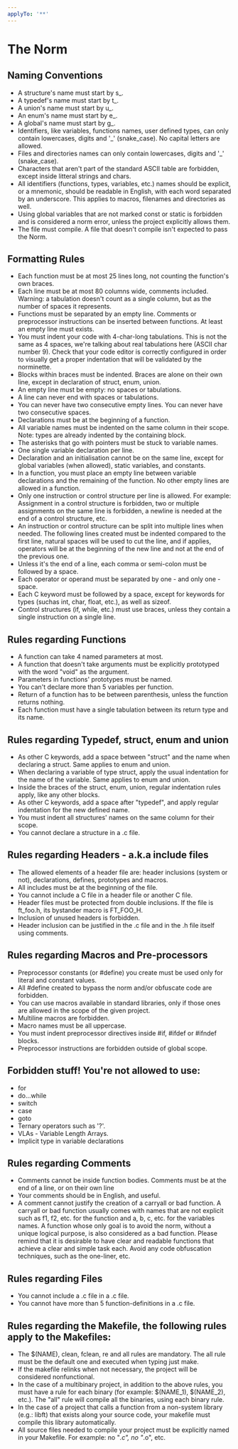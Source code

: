 ```yaml
---
applyTo: '**'
---
```

# The Norm

## Naming Conventions
- A structure's name must start by s_.
- A typedef's name must start by t_.
- A union's name must start by u_.
- An enum's name must start by e_.
- A global's name must start by g_.
- Identifiers, like variables, functions names, user defined types, can only contain lowercases, digits and '_' (snake_case). No capital letters are allowed.
- Files and directories names can only contain lowercases, digits and '_' (snake_case).
- Characters that aren't part of the standard ASCII table are forbidden, except inside litteral strings and chars.
- All identifiers (functions, types, variables, etc.) names should be explicit, or a mnemonic, should be readable in English, with each word separated by an underscore. This applies to macros, filenames and directories as well.
- Using global variables that are not marked const or static is forbidden and is considered a norm error, unless the project explicitly allows them.
- The file must compile. A file that doesn't compile isn't expected to pass the Norm.

## Formatting Rules
- Each function must be at most 25 lines long, not counting the function's own braces.
- Each line must be at most 80 columns wide, comments included. Warning: a tabulation doesn't count as a single column, but as the number of spaces it represents.
- Functions must be separated by an empty line. Comments or preprocessor instructions can be inserted between functions. At least an empty line must exists.
- You must indent your code with 4-char-long tabulations. This is not the same as 4 spaces, we're talking about real tabulations here (ASCII char number 9). Check that your code editor is correctly configured in order to visually get a proper indentation that will be validated by the norminette.
- Blocks within braces must be indented. Braces are alone on their own line, except in declaration of struct, enum, union.
- An empty line must be empty: no spaces or tabulations.
- A line can never end with spaces or tabulations.
- You can never have two consecutive empty lines. You can never have two consecutive spaces.
- Declarations must be at the beginning of a function.
- All variable names must be indented on the same column in their scope. Note: types are already indented by the containing block.
- The asterisks that go with pointers must be stuck to variable names.
- One single variable declaration per line.
- Declaration and an initialisation cannot be on the same line, except for global variables (when allowed), static variables, and constants.
- In a function, you must place an empty line between variable declarations and the remaining of the function. No other empty lines are allowed in a function.
- Only one instruction or control structure per line is allowed. For example: Assignment in a control structure is forbidden, two or multiple assignments on the same line is forbidden, a newline is needed at the end of a control structure, etc.
- An instruction or control structure can be split into multiple lines when needed. The following lines created must be indented compared to the first line, natural spaces will be used to cut the line, and if applies, operators will be at the beginning of the new line and not at the end of the previous one.
- Unless it's the end of a line, each comma or semi-colon must be followed by a space.
- Each operator or operand must be separated by one - and only one - space.
- Each C keyword must be followed by a space, except for keywords for types (suchas int, char, float, etc.), as well as sizeof.
- Control structures (if, while, etc.) must use braces, unless they contain a single instruction on a single line.

## Rules regarding Functions
- A function can take 4 named parameters at most.
- A function that doesn't take arguments must be explicitly prototyped with the word "void" as the argument.
- Parameters in functions' prototypes must be named.
- You can't declare more than 5 variables per function.
- Return of a function has to be between parenthesis, unless the function returns nothing.
- Each function must have a single tabulation between its return type and its name.

## Rules regarding Typedef, struct, enum and union
- As other C keywords, add a space between "struct" and the name when declaring a struct. Same applies to enum and union.
- When declaring a variable of type struct, apply the usual indentation for the name of the variable. Same applies to enum and union.
- Inside the braces of the struct, enum, union, regular indentation rules apply, like any other blocks.
- As other C keywords, add a space after "typedef", and apply regular indentation for the new defined name.
- You must indent all structures' names on the same column for their scope.
- You cannot declare a structure in a .c file.

## Rules regarding Headers - a.k.a include files
-  The allowed elements of a header file are: header inclusions (system or not), declarations, defines, prototypes and macros.
- All includes must be at the beginning of the file.
- You cannot include a C file in a header file or another C file.
- Header files must be protected from double inclusions. If the file is ft_foo.h, its bystander macro is FT_FOO_H.
- Inclusion of unused headers is forbidden.
- Header inclusion can be justified in the .c file and in the .h file itself using comments.

## Rules regarding Macros and Pre-processors
- Preprocessor constants (or #define) you create must be used only for literal and constant values.
- All #define created to bypass the norm and/or obfuscate code are forbidden.
- You can use macros available in standard libraries, only if those ones are allowed in the scope of the given project.
- Multiline macros are forbidden.
- Macro names must be all uppercase.
- You must indent preprocessor directives inside #if, #ifdef or #ifndef blocks.
- Preprocessor instructions are forbidden outside of global scope.

## Forbidden stuff! You're not allowed to use:
- for
- do...while
- switch
- case
- goto
- Ternary operators such as '?'.
- VLAs - Variable Length Arrays.
- Implicit type in variable declarations

## Rules regarding Comments
- Comments cannot be inside function bodies. Comments must be at the end of a line, or on their own line
- Your comments should be in English, and useful.
- A comment cannot justify the creation of a carryall or bad function. A carryall or bad function usually comes with names that are not explicit such as f1, f2, etc. for the function and a, b, c, etc. for the variables names. A function whose only goal is to avoid the norm, without a unique logical purpose, is also considered as a bad function. Please remind that it is desirable to have clear and readable functions that achieve a clear and simple task each. Avoid any code obfuscation techniques, such as the one-liner, etc.

## Rules regarding Files
- You cannot include a .c file in a .c file.
- You cannot have more than 5 function-definitions in a .c file.

## Rules regarding the Makefile, the following rules apply to the Makefiles:
- The $(NAME), clean, fclean, re and all rules are mandatory. The all rule must be the default one and executed when typing just make.
- If the makefile relinks when not necessary, the project will be considered nonfunctional.
- In the case of a multibinary project, in addition to the above rules, you must have a rule for each binary (for example: $(NAME_1), $(NAME_2), etc.). The "all" rule will compile all the binaries, using each binary rule.
- In the case of a project that calls a function from a non-system library (e.g.: libft) that exists along your source code, your makefile must compile this library automatically.
- All source files needed to compile your project must be explicitly named in your Makefile. For example: no "*.c", no "*.o", etc.